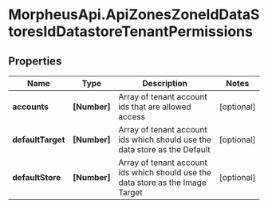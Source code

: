 # MorpheusApi.ApiZonesZoneIdDataStoresIdDatastoreTenantPermissions

## Properties

Name | Type | Description | Notes
------------ | ------------- | ------------- | -------------
**accounts** | **[Number]** | Array of tenant account ids that are allowed access | [optional] 
**defaultTarget** | **[Number]** | Array of tenant account ids which should use the data store as the Default | [optional] 
**defaultStore** | **[Number]** | Array of tenant account ids which should use the data store as the Image Target | [optional] 


